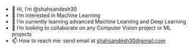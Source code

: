 - 👋 Hi, I’m @shahsandesh30
- 👀 I’m interested in Machine Learning
- 🌱 I’m currently learning advanced Machine Learning and Deep Learning
- 💞️ I’m looking to collaborate on any Computer Vision project or ML projects
- 📫 How to reach me: send email at shahsandesh30@gmail.com

<!---
shahsandesh30/shahsandesh30 is a ✨ special ✨ repository because its `README.md` (this file) appears on your GitHub profile.
You can click the Preview link to take a look at your changes.
--->
